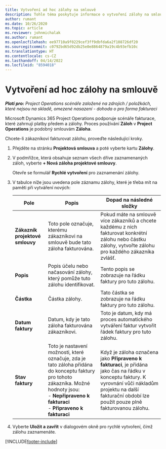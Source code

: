 ```yaml
---
title: Vytvoření ad hoc zálohy na smlouvě
description: Tohle téma poskytuje informace o vytvoření zálohy na smlouvě podle potřeby.
author: rumant
ms.date: 10/26/2020
ms.topic: article
ms.reviewer: johnmichalak
ms.author: rumant
ms.openlocfilehash: ee97710a9f0229cef3ff9dbfda6a2f108726df20
ms.sourcegitcommit: c0792bd65d92db25e0e8864879a19c4b93efb10c
ms.translationtype: HT
ms.contentlocale: cs-CZ
ms.lasthandoff: 04/14/2022
ms.locfileid: "8594018"
---
```

# <a name="creating-an-ad-hoc-advance-on-a-contract"></a>Vytvoření ad hoc zálohy na smlouvě

_**Platí pro:** Project Operations scénáře založené na zdrojích / položkách, které nejsou na skladě, omezené nasazení - dohoda o pro forma fakturaci_

Microsoft Dynamics 365 Project Operations podporuje scénáře fakturace, které zahrnují platby předem a zálohy. Proces používání **Záloh** v **Project Operations** je podobný smlouvám **Záloha**. 

Chcete-li zákazníkovi fakturovat zálohu, proveďte následující kroky.

1. Přejděte na stránku **Projektová smlouva** a poté vyberte kartu **Zálohy**.
2. V podmřížce, která obsahuje seznam všech dříve zaznamenaných záloh, vyberte **+ Nová záloha projektové smlouvy**. 

    Otevře se formulář **Rychlé vytvoření** pro zaznamenání zálohy.
    
3. V tabulce níže jsou uvedena pole záznamu zálohy, které je třeba mít na paměti při vytváření nových:

    | Pole | Popis | Dopad na následné složky |
    | --- | --- | --- |
    | **Zákazník projektové smlouvy** | Toto pole označuje, kterému zákazníkovi na smlouvě bude tato záloha fakturována. | Pokud máte na smlouvě více zákazníků a chcete každému z nich fakturovat konkrétní zálohu nebo částku zálohy, vytvořte zálohu pro každého zákazníka zvlášť. |
    | **Popis** | Popis účelu nebo načasování zálohy, který pomůže tuto zálohu identifikovat. | Tento popis se zobrazuje na řádku faktury pro tuto zálohu. |
    | **Částka** | Částka zálohy. | Tato částka se zobrazuje na řádku faktury pro tuto zálohu. |
    | **Datum faktury** | Datum, kdy je tato záloha fakturována zákazníkovi. | Toto je datum, kdy má proces automatického vytváření faktur vytvořit řádek faktury pro tuto zálohu. |
    | **Stav faktury** | Toto je nastavení možnosti, které označuje, zda je tato záloha přidána do konceptu faktury pro tohoto zákazníka. Možné hodnoty jsou:</br>- **Nepřipraveno k fakturaci**</br>- **Připraveno k fakturaci** | Když je záloha označena jako **Připraveno k fakturaci**, je přidána jako čas na řádku v konceptu faktury. K vyrovnání vůči nákladům projektu na další fakturační období lze použít pouze plně fakturovanou zálohu. |

4. Vyberte **Uložit a zavřít** v dialogovém okně pro rychlé vytvoření, čímž zálohu zaznamenáte.


[!INCLUDE[footer-include](../../includes/footer-banner.md)]